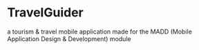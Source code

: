 # TravelGuider
a tourism &amp; travel mobile application made for the MADD (Mobile Application Design &amp; Development) module
